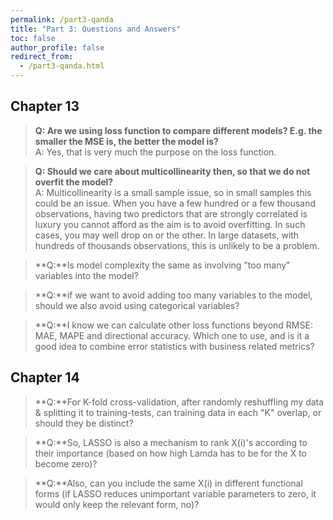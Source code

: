 ```yaml
---
permalink: /part3-qanda
title: "Part 3: Questions and Answers"
toc: false
author_profile: false
redirect_from:
  - /part3-qanda.html
---
```



## Chapter 13

>**Q: Are we using loss function to compare different models? E.g. the smaller the MSE is, the better the model is?**    
A: Yes, that is very much the purpose on the loss function. 

>**Q: Should we care about multicollinearity then, so that we do not overfit the model?**  
A: Multicollinearity is a small sample issue, so in small samples this could be an issue. When you have a few hundred or a few thousand observations, having two predictors that are strongly correlated is luxury you cannot afford as the aim is to avoid overfitting. In such cases, you may well drop on or the other. In large datasets, with hundreds of thousands observations, this is unlikely to be a problem. 

>**Q:**Is model complexity the same as involving "too many" variables into the model?

>**Q:**if we want to avoid adding too many variables to the model, should we also avoid using categorical variables? 

>**Q:**I know we can calculate other loss functions beyond RMSE: MAE, MAPE and directional accuracy. Which one to use, and is it a good idea to combine error statistics with business related metrics?

## Chapter 14

>**Q:**For K-fold cross-validation, after randomly reshuffling my data & splitting it to training-tests, can training data in each "K" overlap, or should they be distinct?

>**Q:**So, LASSO is also a mechanism to rank X(i)'s according to their importance (based on how high Lamda has to be for the X to become zero)?

>**Q:**Also, can you include the same X(i) in different functional forms (if LASSO reduces unimportant variable parameters to zero, it would only keep the relevant form, no)?
